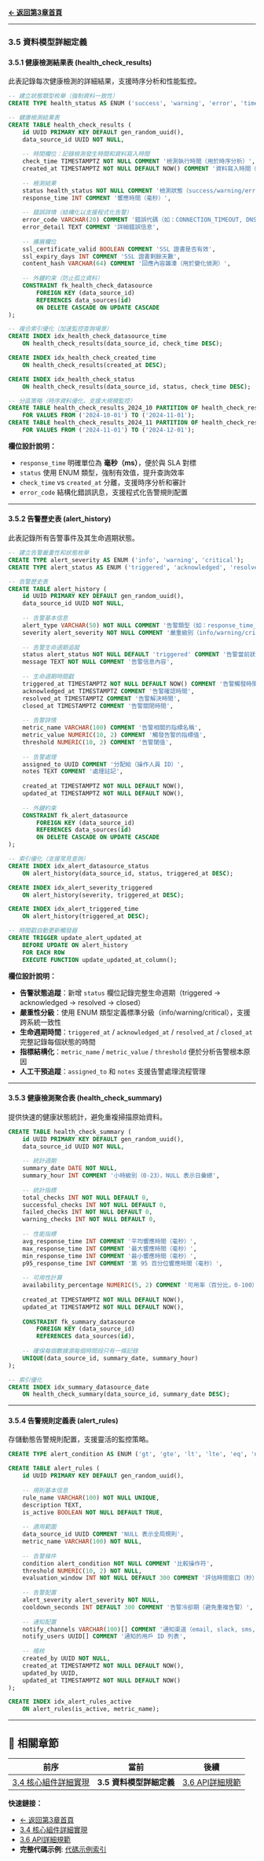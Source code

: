 **[← 返回第3章首頁](ch3-index.md)**

---

### 3.5 資料模型詳細定義

#### 3.5.1 健康檢測結果表 (health_check_results)

此表記錄每次健康檢測的詳細結果，支援時序分析和性能監控。

```sql
-- 建立狀態類型枚舉（強制資料一致性）
CREATE TYPE health_status AS ENUM ('success', 'warning', 'error', 'timeout');

-- 健康檢測結果表
CREATE TABLE health_check_results (
    id UUID PRIMARY KEY DEFAULT gen_random_uuid(),
    data_source_id UUID NOT NULL,
    
    -- 時間欄位：記錄檢測發生時間和資料寫入時間
    check_time TIMESTAMPTZ NOT NULL COMMENT '檢測執行時間（用於時序分析）',
    created_at TIMESTAMPTZ NOT NULL DEFAULT NOW() COMMENT '資料寫入時間（用於審計追蹤）',
    
    -- 檢測結果
    status health_status NOT NULL COMMENT '檢測狀態（success/warning/error/timeout）',
    response_time INT COMMENT '響應時間（毫秒）',
    
    -- 錯誤詳情（結構化以支援程式化告警）
    error_code VARCHAR(20) COMMENT '錯誤代碼（如：CONNECTION_TIMEOUT, DNS_FAIL）',
    error_detail TEXT COMMENT '詳細錯誤信息',
    
    -- 擴展欄位
    ssl_certificate_valid BOOLEAN COMMENT 'SSL 證書是否有效',
    ssl_expiry_days INT COMMENT 'SSL 證書剩餘天數',
    content_hash VARCHAR(64) COMMENT '回應內容雜湊（用於變化偵測）',
    
    -- 外鍵約束（防止孤立資料）
    CONSTRAINT fk_health_check_datasource 
        FOREIGN KEY (data_source_id) 
        REFERENCES data_sources(id) 
        ON DELETE CASCADE ON UPDATE CASCADE
);

-- 複合索引優化（加速監控查詢場景）
CREATE INDEX idx_health_check_datasource_time 
    ON health_check_results(data_source_id, check_time DESC);

CREATE INDEX idx_health_check_created_time 
    ON health_check_results(created_at DESC);

CREATE INDEX idx_health_check_status 
    ON health_check_results(data_source_id, status, check_time DESC);

-- 分區策略（時序資料優化，支援大規模監控）
CREATE TABLE health_check_results_2024_10 PARTITION OF health_check_results
    FOR VALUES FROM ('2024-10-01') TO ('2024-11-01');
CREATE TABLE health_check_results_2024_11 PARTITION OF health_check_results
    FOR VALUES FROM ('2024-11-01') TO ('2024-12-01');
```

**欄位設計說明：**
- `response_time` 明確單位為 **毫秒（ms）**，便於與 SLA 對標
- `status` 使用 ENUM 類型，強制有效值，提升查詢效率
- `check_time` vs `created_at` 分離，支援時序分析和審計
- `error_code` 結構化錯誤訊息，支援程式化告警規則配置

---

#### 3.5.2 告警歷史表 (alert_history)

此表記錄所有告警事件及其生命週期狀態。

```sql
-- 建立告警嚴重性和狀態枚舉
CREATE TYPE alert_severity AS ENUM ('info', 'warning', 'critical');
CREATE TYPE alert_status AS ENUM ('triggered', 'acknowledged', 'resolved', 'closed');

-- 告警歷史表
CREATE TABLE alert_history (
    id UUID PRIMARY KEY DEFAULT gen_random_uuid(),
    data_source_id UUID NOT NULL,
    
    -- 告警基本信息
    alert_type VARCHAR(50) NOT NULL COMMENT '告警類型（如：response_time_high, connection_failed）',
    severity alert_severity NOT NULL COMMENT '嚴重級別（info/warning/critical）',
    
    -- 告警生命週期追蹤
    status alert_status NOT NULL DEFAULT 'triggered' COMMENT '告警當前狀態',
    message TEXT NOT NULL COMMENT '告警信息內容',
    
    -- 生命週期時間戳
    triggered_at TIMESTAMPTZ NOT NULL DEFAULT NOW() COMMENT '告警觸發時間',
    acknowledged_at TIMESTAMPTZ COMMENT '告警確認時間',
    resolved_at TIMESTAMPTZ COMMENT '告警解決時間',
    closed_at TIMESTAMPTZ COMMENT '告警關閉時間',
    
    -- 告警詳情
    metric_name VARCHAR(100) COMMENT '告警相關的指標名稱',
    metric_value NUMERIC(10, 2) COMMENT '觸發告警的指標值',
    threshold NUMERIC(10, 2) COMMENT '告警閾值',
    
    -- 告警處理
    assigned_to UUID COMMENT '分配給（操作人員 ID）',
    notes TEXT COMMENT '處理註記',
    
    created_at TIMESTAMPTZ NOT NULL DEFAULT NOW(),
    updated_at TIMESTAMPTZ NOT NULL DEFAULT NOW(),
    
    -- 外鍵約束
    CONSTRAINT fk_alert_datasource 
        FOREIGN KEY (data_source_id) 
        REFERENCES data_sources(id) 
        ON DELETE CASCADE ON UPDATE CASCADE
);

-- 索引優化（支援常見查詢）
CREATE INDEX idx_alert_datasource_status 
    ON alert_history(data_source_id, status, triggered_at DESC);

CREATE INDEX idx_alert_severity_triggered 
    ON alert_history(severity, triggered_at DESC);

CREATE INDEX idx_alert_triggered_time 
    ON alert_history(triggered_at DESC);

-- 時間戳自動更新觸發器
CREATE TRIGGER update_alert_updated_at
    BEFORE UPDATE ON alert_history
    FOR EACH ROW
    EXECUTE FUNCTION update_updated_at_column();
```

**欄位設計說明：**
- **告警狀態追蹤**：新增 `status` 欄位記錄完整生命週期（triggered → acknowledged → resolved → closed）
- **嚴重性分級**：使用 ENUM 類型定義標準分級（info/warning/critical），支援跨系統一致性
- **生命週期時間**：`triggered_at` / `acknowledged_at` / `resolved_at` / `closed_at` 完整記錄每個狀態的時間
- **指標結構化**：`metric_name` / `metric_value` / `threshold` 便於分析告警根本原因
- **人工干預追蹤**：`assigned_to` 和 `notes` 支援告警處理流程管理

---

#### 3.5.3 健康檢測聚合表 (health_check_summary)

提供快速的健康狀態統計，避免重複掃描原始資料。

```sql
CREATE TABLE health_check_summary (
    id UUID PRIMARY KEY DEFAULT gen_random_uuid(),
    data_source_id UUID NOT NULL,
    
    -- 統計週期
    summary_date DATE NOT NULL,
    summary_hour INT COMMENT '小時級別（0-23），NULL 表示日彙總',
    
    -- 統計指標
    total_checks INT NOT NULL DEFAULT 0,
    successful_checks INT NOT NULL DEFAULT 0,
    failed_checks INT NOT NULL DEFAULT 0,
    warning_checks INT NOT NULL DEFAULT 0,
    
    -- 性能指標
    avg_response_time INT COMMENT '平均響應時間（毫秒）',
    max_response_time INT COMMENT '最大響應時間（毫秒）',
    min_response_time INT COMMENT '最小響應時間（毫秒）',
    p95_response_time INT COMMENT '第 95 百分位響應時間（毫秒）',
    
    -- 可用性計算
    availability_percentage NUMERIC(5, 2) COMMENT '可用率（百分比，0-100）',
    
    created_at TIMESTAMPTZ NOT NULL DEFAULT NOW(),
    updated_at TIMESTAMPTZ NOT NULL DEFAULT NOW(),
    
    CONSTRAINT fk_summary_datasource 
        FOREIGN KEY (data_source_id) 
        REFERENCES data_sources(id),
    
    -- 確保每個數據源每個時間段只有一條記錄
    UNIQUE(data_source_id, summary_date, summary_hour)
);

-- 索引優化
CREATE INDEX idx_summary_datasource_date 
    ON health_check_summary(data_source_id, summary_date DESC);
```

---

#### 3.5.4 告警規則定義表 (alert_rules)

存儲動態告警規則配置，支援靈活的監控策略。

```sql
CREATE TYPE alert_condition AS ENUM ('gt', 'gte', 'lt', 'lte', 'eq', 'ne', 'in');

CREATE TABLE alert_rules (
    id UUID PRIMARY KEY DEFAULT gen_random_uuid(),
    
    -- 規則基本信息
    rule_name VARCHAR(100) NOT NULL UNIQUE,
    description TEXT,
    is_active BOOLEAN NOT NULL DEFAULT TRUE,
    
    -- 適用範圍
    data_source_id UUID COMMENT 'NULL 表示全局規則',
    metric_name VARCHAR(100) NOT NULL,
    
    -- 告警條件
    condition alert_condition NOT NULL COMMENT '比較操作符',
    threshold NUMERIC(10, 2) NOT NULL,
    evaluation_window INT NOT NULL DEFAULT 300 COMMENT '評估時間窗口（秒）',
    
    -- 告警配置
    alert_severity alert_severity NOT NULL,
    cooldown_seconds INT DEFAULT 300 COMMENT '告警冷卻期（避免重複告警）',
    
    -- 通知配置
    notify_channels VARCHAR(100)[] COMMENT '通知渠道（email, slack, sms, dingding）',
    notify_users UUID[] COMMENT '通知的用戶 ID 列表',
    
    -- 稽核
    created_by UUID NOT NULL,
    created_at TIMESTAMPTZ NOT NULL DEFAULT NOW(),
    updated_by UUID,
    updated_at TIMESTAMPTZ NOT NULL DEFAULT NOW()
);

CREATE INDEX idx_alert_rules_active 
    ON alert_rules(is_active, metric_name);
```

---

## 📑 相關章節

| 前序 | 當前 | 後續 |
|-----|------|------|
| [3.4 核心組件詳細實現](ch3-4-核心組件詳細實現.md) | **3.5 資料模型詳細定義** | [3.6 API詳細規範](ch3-6-API詳細規範.md) |

**快速鏈接：**
- [← 返回第3章首頁](ch3-index.md)
- [3.4 核心組件詳細實現](ch3-4-核心組件詳細實現.md)
- [3.6 API詳細規範](ch3-6-API詳細規範.md)
- **完整代碼示例**: [代碼示例索引](../ch3-code-examples/)

